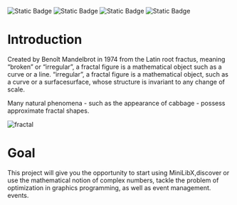 ![Static Badge](https://img.shields.io/badge/System_Linux-Ubuntu-green) ![Static Badge](https://img.shields.io/badge/Language-C-blue) ![Static Badge](https://img.shields.io/badge/GUI_library-Minilibx-blue?cacheSeconds=https%3A%2F%2Fharm-smits.github.io%2F42docs%2F&link=https%3A%2F%2Fharm-smits.github.io%2F42docs%2F) ![Static Badge](https://img.shields.io/badge/Norminette_V4-done-green)

 # Introduction

Created by Benoît Mandelbrot in 1974 from the Latin root fractus, meaning “broken” or “irregular”, a fractal figure is a mathematical object such as a curve or a line. “irregular”, a fractal figure is a mathematical object, such as a curve or a surfacesurface, whose structure is invariant to any change of scale.

Many natural phenomena - such as the appearance of cabbage - possess
approximate fractal shapes.

![fractal](https://img.chemie.de/Portal/News/661785e1657c4_Sdo5Uwkm0.jpg?tr=w-2793,h-2094,cm-extract,x-0,y-0:n-xzoom)

# Goal

This project will give you the opportunity to start using MiniLibX,discover or use the mathematical notion of complex numbers, tackle the problem of optimization in graphics programming, as well as event management.
events.
